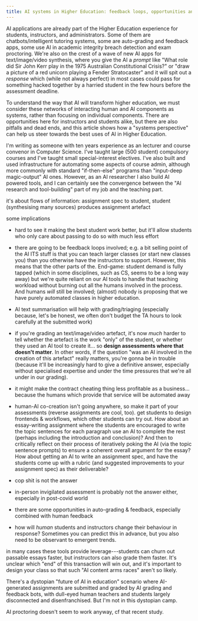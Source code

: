 ```yaml
---
title: AI systems in Higher Education: feedback loops, opportunities and things to watch out for
---
```


AI applications are already part of the Higher Education experience for
students, instructors, and administrators. Some of them are chatbots/intelligent
tutoring systems, some are auto-grading and feedback apps, some use AI in
academic integrity breach detection and exam proctoring. We're also on the crest
of a wave of new AI apps for text/image/video synthesis, where you give the AI a
_prompt_ like "What role did Sir John Kerr play in the 1975 Australian
Constitutional Crisis?" or "draw a picture of a red unicorn playing a Fender
Stratocaster" and it will spit out a _response_ which (while not always perfect)
in most cases could pass for something hacked together by a harried student in
the few hours before the assessment deadline.

To understand the way that AI will transform higher education, we must consider
these networks of interacting human and AI components as systems, rather than
focusing on individual components. There are opportunities here for instructors
and students alike, but there are also pitfalls and dead ends, and this article
shows how a "systems perspective" can help us steer towards the best uses of AI
in Higher Education.

I'm writing as someone with ten years experience as an lecturer and course
convenor in Computer Science. I've taught large (500 student) compulsory courses
and I've taught small special-interest electives. I've also built and used
infrastructure for automating some aspects of course admin, although more
commonly with standard "if-then-else" programs than "input-deep magic-output" AI
ones. However, as an AI researcher I also build AI powered tools, and I can
certainly see the convergence between the "AI research and tool-building" part
of my job and the teaching part.





it's about flows of information: assignment spec to student, student
(synthesising many sources) produces assignment artefact

some implications

- hard to see it making the best student work better, but it'll allow students
  who only care about passing to do so with much less effort

- there are going to be feedback loops involved; e.g. a bit selling point of the
  AI ITS stuff is that you can teach larger classes (or start new classes you)
  than you otherwise have the instructors to support. However, this means that
  the other parts of the. End-game: student demand is fully tapped (which in
  some disciplines, such as CS, seems to be a long way away) but we're quite
  reliant on our AI tools to handle that teaching workload without burning out
  all the humans involved in the process. And humans _will_ still be involved;
  (almost) nobody is proposing that we have purely automated classes in higher
  education.

- AI text summarisation will help with grading/triaging (especially because,
  let's be honest, we often don't budget the TA hours to look carefully at the
  submitted work)

- if you're grading an text/image/video artefact, it's now _much_ harder to tell
  whether the artefact is the work "only" of the student, or whether they used
  an AI tool to create it... so **design assessments where that doesn't
  matter**. In other words, if the question "was an AI involved in the creation
  of this artefact" really matters, you're gonna be in trouble (because it'll be
  increasingly hard to give a definitive answer, especially without specialised
  expertise and under the time pressures that we're all under in our grading).
  
- it might make the contract cheating thing less profitable as a business...
  because the humans which provide that service will be automated away
  
- human-AI co-creation isn't going anywhere, so make it part of your assessments
  (reverse assignments are cool, too). get students to design frontends &
  workflows, which other students can try out. How about an essay-writing
  assignment where the students are encouraged to write the topic sentences for
  each paragraph use an AI to complete the rest (perhaps including the
  introduction and conclusion)? And then to critically reflect on their process
  of iteratively poking the AI (via the topic sentence prompts) to ensure a
  coherent overall argument for the essay? How about getting an AI to write an
  assignment spec, and have the students come up with a rubric (and suggested
  improvements to your assignment spec) as their deliverable?

- cop shit is not the answer

- in-person invigilated assessment is probably not the answer either, especially
  in post-covid world

- there are some opportunities in auto-grading & feedback, especially combined
  with human feedback

- how will _human_ students and instructors change their behaviour in response?
  Sometimes you can predict this in advance, but you also need to be observant
  to emergent trends.

in many cases these tools provide leverage---students can churn out passable
essays faster, but instructors can also grade them faster. It's unclear which
"end" of this transaction will win out, and it's important to design your class
so that such "AI content arms races" aren't so likely.
  
There's a dystopian "future of AI in education" scenario where AI-generated
assignments are submitted and graded by AI grading and feedback bots, with
dull-eyed human teachers and students largely disconnected and disenfranchised.
But I'm not in this dystopian camp.

AI proctoring doesn't seem to work anyway, cf that recent study.

